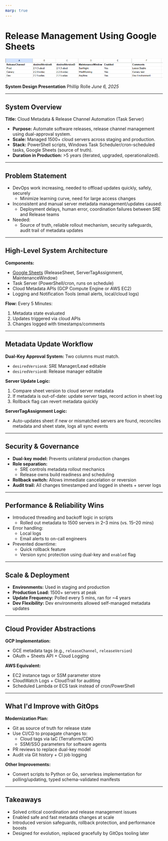```yaml
---
marp: true
---
```


# Release Management Using Google Sheets
![image](images/release_sheet.png)

**System Design Presentation**
Phillip Rolle
*June 6, 2025*


---

## System Overview

**Title:** Cloud Metadata & Release Channel Automation (Task Server)

- **Purpose:** Automate software releases, release channel management using dual-approval system.
- **Scale:** Managed 1500+ cloud servers across staging and production.
- **Stack:** PowerShell scripts, Windows Task Scheduler/cron-scheduled tasks, Google Sheets (source of truth).
- **Duration in Production:** >5 years (iterated, upgraded, operationalized).

---

## Problem Statement

- DevOps work increasing, needed to offload updates quickly, safely, securely
  - Minimize learning curve, need for large access changes
- Inconsistent and manual server metadata management/updates caused:
  - Deployment delays, human error, coordination failures between SRE and Release teams
- Needed:
  - Source of truth, reliable rollout mechanism, security safeguards, audit trail of metadata updates

---

## High-Level System Architecture

**Components:**
- [Google Sheets](https://docs.google.com/spreadsheets/d/1EbljChZRlw6sobgAGGOX2SMOqvOGgYL6eZtTIIjfGVM/edit?usp=sharing) (ReleaseSheet, ServerTagAssignment, MaintenanceWindow)
- Task Server (PowerShell/cron, runs on schedule)
- Cloud Metadata APIs (GCP Compute Engine or AWS EC2)
- Logging and Notification Tools (email alerts, local/cloud logs)

**Flow:** Every 5 Minutes:
1. Metadata state evaluated
2. Updates triggered via cloud APIs
3. Changes logged with timestamps/comments

---

## Metadata Update Workflow

**Dual-Key Approval System:** Two columns must match.
- `desiredVersionA`: SRE Manager/Lead editable
- `desiredVersionB`: Release manager editable

**Server Update Logic:**
1. Compare sheet version to cloud server metadata
2. If metadata is out-of-date: update server tags, record action in sheet log
3. Rollback flag can revert metadata quickly

**ServerTagAssignment Logic:**
- Auto-updates sheet if new or mismatched servers are found, reconciles metadata and sheet state, logs all sync events

---

## Security & Governance

- **Dual-key model:** Prevents unilateral production changes
- **Role separation:**
  - SRE controls metadata rollout mechanics
  - Release owns build readiness and scheduling
- **Rollback switch:** Allows immediate cancelation or reversion
- **Audit trail:** All changes timestamped and logged in sheets + server logs

---

## Performance & Reliability Wins

- Introduced threading and backoff logic in scripts
  - Rolled out metadata to 1500 servers in 2–3 mins (vs. 15–20 mins)
- Error handling:
  - Local logs
  - Email alerts to on-call engineers
- Prevented downtime:
  - Quick rollback feature
  - Version sync protection using dual-key and `enabled` flag

---

## Scale & Deployment

- **Environments:** Used in staging and production
- **Production Load:** 1500+ servers at peak
- **Update Frequency:** Polled every 5 mins, ran for ~4 years
- **Dev Flexibility:** Dev environments allowed self-managed metadata updates

---

## Cloud Provider Abstractions

**GCP Implementation:**
- GCE metadata tags (e.g., `releaseChannel`, `releaseVersion`)
- OAuth + Sheets API + Cloud Logging

**AWS Equivalent:**
- EC2 instance tags or SSM parameter store
- CloudWatch Logs + CloudTrail for auditing
- Scheduled Lambda or ECS task instead of cron/PowerShell

---

## What I'd Improve with GitOps

**Modernization Plan:**
- Git as source of truth for release state
- Use CI/CD to propagate changes to:
  - Cloud tags via IaC (Terraform/CDK)
  - SSM/SSO parameters for software agents
- PR reviews to replace dual-key model
- Audit via Git history + CI job logging

**Other Improvements:**
- Convert scripts to Python or Go, serverless implementation for polling/updating, typed schema-validated manifests

---

## Takeaways

- Solved critical coordination and release management issues
- Enabled safe and fast metadata changes at scale
- Introduced version safeguards, rollback protection, and performance boosts
- Designed for evolution, replaced gracefully by GitOps tooling later